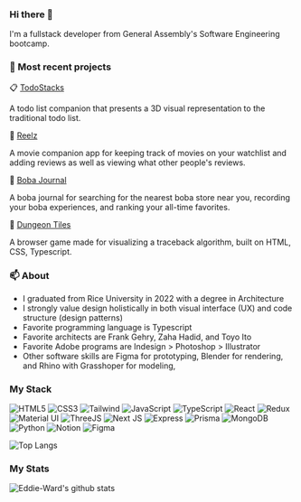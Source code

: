 ### Hi there 👋

I'm a fullstack developer from General Assembly's Software Engineering bootcamp.

### :newspaper: Most recent projects

:clipboard: [TodoStacks](https://todo-stacks.vercel.app)

A todo list companion that presents a 3D visual representation to the traditional todo list.

:movie_camera: [Reelz](https://net-reelz.netlify.app)

A movie companion app for keeping track of movies on your watchlist and adding reviews as well as viewing what other people's reviews.


:tea: [Boba Journal](https://edward-boba-journal.netlify.app)

A boba journal for searching for the nearest boba store near you, recording your boba experiences, and ranking your all-time favorites.


:key: [Dungeon Tiles](https://edward-dungeon-tiles.netlify.app)

A browser game made for visualizing a traceback algorithm, built on HTML, CSS, Typescript.

### :mailbox: About

- I graduated from Rice University in 2022 with a degree in Architecture
- I strongly value design holistically in both visual interface (UX) and code structure (design patterns)
- Favorite programming language is Typescript
- Favorite architects are Frank Gehry, Zaha Hadid, and Toyo Ito
- Favorite Adobe programs are Indesign > Photoshop > Illustrator
- Other software skills are Figma for prototyping, Blender for rendering, and Rhino with Grasshoper for modeling, 

### My Stack

![HTML5](https://img.shields.io/badge/HTML5-E34F26?style=for-the-badge&logo=html5&logoColor=white)
![CSS3](https://img.shields.io/badge/CSS3-1572B6?style=for-the-badge&logo=css3&logoColor=white)
![Tailwind](https://img.shields.io/badge/Tailwind_CSS-38B2AC?style=for-the-badge&logo=tailwind-css&logoColor=white)
![JavaScript](https://img.shields.io/badge/JavaScript-323330?style=for-the-badge&logo=javascript&logoColor=F7DF1E)
![TypeScript](https://img.shields.io/badge/TypeScript-007ACC?style=for-the-badge&logo=typescript&logoColor=white)
![React](https://img.shields.io/badge/React-20232A?style=for-the-badge&logo=react&logoColor=61DAFB)
![Redux](https://img.shields.io/badge/Redux-593D88?style=for-the-badge&logo=redux&logoColor=white)
![Material UI](https://img.shields.io/badge/Material%20UI-007FFF?style=for-the-badge&logo=mui&logoColor=white)
![ThreeJS](https://img.shields.io/badge/ThreeJs-black?style=for-the-badge&logo=three.js&logoColor=white)
![Next JS](https://img.shields.io/badge/next.js-000000?style=for-the-badge&logo=nextdotjs&logoColor=white)
![Express](https://img.shields.io/badge/Express.js-000000?style=for-the-badge&logo=express&logoColor=white)
![Prisma](https://img.shields.io/badge/Prisma-3982CE?style=for-the-badge&logo=Prisma&logoColor=white)
![MongoDB](https://img.shields.io/badge/MongoDB-4EA94B?style=for-the-badge&logo=mongodb&logoColor=white)
![Python](https://img.shields.io/badge/Python-FFD43B?style=for-the-badge&logo=python&logoColor=blue)
![Notion](https://img.shields.io/badge/Notion-000000?style=for-the-badge&logo=notion&logoColor=white)
![Figma](https://img.shields.io/badge/Figma-F24E1E?style=for-the-badge&logo=figma&logoColor=white)

![Top Langs](https://github-readme-stats.vercel.app/api/top-langs/?username=Eddie-Ward&layout=compact&theme=dracula)

### My Stats

![Eddie-Ward's github stats](https://github-readme-stats.vercel.app/api?username=eddie-ward&show_icons=true&theme=dracula)

<!--
**Eddie-Ward/Eddie-Ward** is a ✨ _special_ ✨ repository because its `README.md` (this file) appears on your GitHub profile.

Here are some ideas to get you started:

- 🔭 I’m currently working on ...
- 🌱 I’m currently learning ...
- 👯 I’m looking to collaborate on ...
- 🤔 I’m looking for help with ...
- 💬 Ask me about ...
- 📫 How to reach me: ...
- 😄 Pronouns: ...
- ⚡ Fun fact: ...
-->
